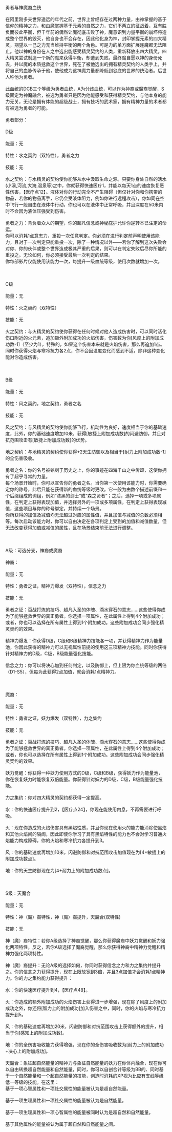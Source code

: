 <title>勇者和神魔裔</title>
<meta name="GENERATOR" content="WinCHM">
<meta http-equiv="Content-Type" content="text/html; charset=gb2312">
<br>勇者与神魔裔血统
<br>
<br>在阿里刚多夫世界遥远的年代之前，世界上曾经存在过两种力量，由神掌握的基于信仰的精神之力，和由魔掌握基于元素的自然之力，它们不两立的征战着，互有胜负而彼此平衡，但千年前的偶然让魔彻底击败了神，魔意识到力量平衡的崩坏将造成整个世界的毁灭，他自身也不会存在，因此他化身为神，封印掌握元素的四大精灵，期望以一己之力充当维持平衡的两个角色。可是力的单方面扩展连魔都无法阻止。他以神的身份在人之中选出能感受精灵契约的人类，重新释放出四大精灵。四大精灵尝试制造一个新的魔来获得平衡，却遭到失败。最终魔自愿以神的身份死去，并以魔的本质拯救这个世界，死在了被他选出的拥有精灵契约的人类手上，并将自己的血脉传承于他，使他成为这神魔力量都降低到谷底的世界的统治者。后世人称他为勇者。
<br>
<br>此血统的DCB三个等级为勇者血统，A为分歧血统，可以作为神裔或魔裔觉醒，S级固定为神魔融合，被选为勇者只是因为他能感受和获得精灵契约，与他本身的能力无关，无论是拥有体能的超级战士，拥有技巧的武术家，拥有精神力量的术者都有被选为勇者的可能。
<br>
<br>勇者部分：
<br>
<br>D级
<br>
<br>能量：无
<br>
<br>特性：水之契约（双特性），勇者之力
<br>
<br>技能：无
<br>
<br>水之契约：与水精灵的契约使你能够从水中汲取生命之源。只要你身处自然的活水(小溪,河流,大海,温泉等)之中，你就获得快速医疗1，并能以每天1点的速度恢复恶性伤害，【医疗点12】。液体对你的行动完全不产生阻碍（但仅针对你和你携带的物品，若你的物品离手，它仍会受液体阻力，例如你进行远程攻击），你如同在空中飞行一般自由在液体中行动，你也可以在液体中正常呼吸，并且深度在50米内时不会因为液体压强受到伤害。
<br>
<br>勇者之力：背负着众人的期望，你的超凡信念或神秘庇护允许你逆转本已注定的命运。
<br>你可以消耗1点意志力，重投一次任意判定。你必须在进行判定前声明使用该能力，且对于一次判定只能重投一次，除了一种情况以外——若你了解到这次失败会对你、你的伙伴或整个世界造成极其严重的后果，则可以在判定失败后尽你所能的重投之。无论如何，你必须接受最后一次判定的结果。
<br>你每部影片仅能使用该能力一次，每提升一级血统等级，使用次数就增加一次。
<br>
<br> 
<br>
<br>C级
<br>
<br>能量：无
<br>
<br>特性：火之契约（双特性）
<br>
<br>技能：无
<br>
<br>火之契约：与火精灵的契约使你获得在任何时候对他人造成伤害时，可以同时活化伤口附近的火元素，追加额外附加成功的火焰伤害，伤害数为你[风度上的附加成功数-1]（至少为1），特殊的，如果这个伤害本来就是火焰伤害，那么再追加1点。同时你获得火焰与寒冷抗力各2点，你不会因温度变化而感到不适，除非这种变化能对你造成伤害。
<br>
<br> 
<br>
<br>B级
<br>
<br>能量：无
<br>
<br>特性：风之契约，地之契约，勇者之名
<br>
<br>技能：无
<br>
<br>风之契约：与风精灵的契约使你能够飞行，机动性为良好，速度相当于你的基础速度，此外，你的基础速度增加10米，获得[敏捷上附加成功数]的闪避防御，并且对抗范围攻击有[敏捷上附加成功数]的优势。
<br>
<br>地之契约：与地精灵的契约使你获得+2天生防御以及相当于[耐力上附加成功数-1]的全伤害吸收。
<br>
<br>勇者之名：你的名号被铭刻于历史之上，你的事迹在四海千山之中传颂，这使你拥有了超乎寻常的力量。
<br>每个场景开始时，你可以宣告你的勇者之名。当你第一次使用该能力时，你需要确定你的称号，此后只能在获得新的血统等级时更改。它一般为由数个描述前缀和一个后缀组成的词组，例如“漆黑的剑士”或“森之贤者”；之后，选择一项或多项属性，在判定上获得表现加值，并选择另外的一项或多项属性，在判定上获得表现减值，这些项目与你的称号绑定，并持续一个场景。
<br>你所获得的加值及减值均无法超过对应的属性值，并且加值与减值的总数必须相等。每次启动该能力时，你可以自由决定在各项判定上受到的加值和减值数量，但无法改变获得加值或减值的属性，且在场景结束前无法进行调整。
<br>
<br> 
<br>
<br>A级：可选分支，神裔或魔裔
<br>
<br>神裔：
<br>
<br>能量：无
<br>
<br>特性：勇者之证，精神力爆发（双特性），信念之力
<br>
<br>技能：无
<br>
<br>勇者之证：百战打炼的技巧、超凡入圣的体魄、滴水穿石的意志……这些使得你成为了能够拯救世界的真正勇者。你选择一项属性，在此属性上得到4个附加成功；或者，你也可以选择在所有属性上得到1个附加成功。这些附加成功会同步强化精灵契约的效果。
<br>
<br>精神力爆发：你获得D级，C级和B级精神力技能各一项，并获得精神力作为能量池，你因此获得的精神力可以无视属性前提的使用这三项精神力技能。同时你获得针对精神力的D级，C级，B级能量强化技能。
<br>
<br>信念之力：你可以将决心加到任何判定，以及防御上，但上限为你血统等级的两倍（D1-S5），但每为此获得2点加值，就会消耗1点精神力。
<br>
<br> 
<br>
<br>魔裔：
<br>
<br>能量：无
<br>
<br>特性：勇者之证，妖力爆发（双特性），力之集约
<br>
<br>技能：无
<br>
<br>勇者之证：百战打炼的技巧、超凡入圣的体魄、滴水穿石的意志……这些使得你成为了能够拯救世界的真正勇者。你选择一项属性，在此属性上得到4个附加成功；或者，你也可以选择在所有属性上得到1个附加成功。这些附加成功会同步强化精灵契约的效果。
<br>
<br>妖力觉醒：你获得一种妖力使用方式的D级，C级和B级，获得妖力作为能量池，你在恢复妖力时能恢复双倍能量。你获得针对妖力的D级，C级，B级能量强化技能。
<br>
<br>力之集约：你对四大精灵的契约都获得一定提高。
<br>
<br>水：你的快速医疗提升到2，【医疗点24】，你现在能使用内息，不再需要进行呼吸。
<br>
<br>火：现在你造成的火焰伤害具有黑焰性质，并且你现在使用火的能力能消除使黑焰和其他火焰间的隔阂，因此即使你学习了具有黑焰特性的能力也不会对学习普通火焰能力构成障碍，你的火焰和寒冷抗力各提升到3。
<br>
<br>风：你的基础速度再增加10米，闪避防御和对抗范围攻击加值现在为[4+敏捷上的附加成功数点]。
<br>
<br>地：你的天生防御现在为[4+耐力上的附加成功数点]。
<br>
<br> 
<br>
<br>S级：天魔合
<br>
<br>能量：无
<br>
<br>特性：神（魔）裔特性，神（魔）裔提升，天魔合(双特性)
<br>
<br>技能：无
<br>
<br>神（魔）裔特性：若你A级选择了神裔觉醒，那么你获得魔裔中妖力觉醒和妖力强化两项特性，反之，若你A级选择了魔裔觉醒，那么你获得神裔中精神力觉醒和精神力强化两项特性。
<br>
<br>神（魔）裔提升：无论A级的选择如何，你同时获得信念之力和力之集约并提升之。你的信念之力获得提升，现在上限放宽到3倍，并且3点加值才会消耗1点精神力。你的力之集约能力获得提升：
<br>
<br>水：你的快速医疗提升到4，【医疗点48】。
<br>
<br>火：你造成的额外附加成功的火焰伤害上获得进一步增强，现在除了风度上的附加成功之外，你还将[智力上的附加成功]加入伤害之中，同时，你的火焰与寒冷抗力提升到5。
<br>
<br>风：你的基础速度再增加20米，闪避防御和对抗范围攻击上获得额外的提升，相当于你[感知上的附加成功数]。
<br>
<br>地：你的全伤害吸收能力获得增强，现在你的全伤害吸收数为[耐力上的附加成功+决心上的附加成功]。
<br>
<br>天魔合：象征超自然能量的精神力与象征自然能量的妖力在你体内融合，现在你可以自由转换超自然能量和自然能量，同时，你可以自创合计等级为BB的、同时基于一个自然能量和一个超自然能量的技能，创造时消耗的XP视为比应有支线等级低一等级的技能。在这里：
<br>基于一项心智属性和一项社交属性的能量被认为是超自然能量。
<br>
<br>基于一项生理属性和一项社交属性的能量被认为是自然能量。
<br>
<br>基于一项生理属性和一项心智属性的能量被同时认为是超自然和自然能量。
<br>
<br>基于其他属性的能量被认为属于超自然和自然能量之间。
<br>
